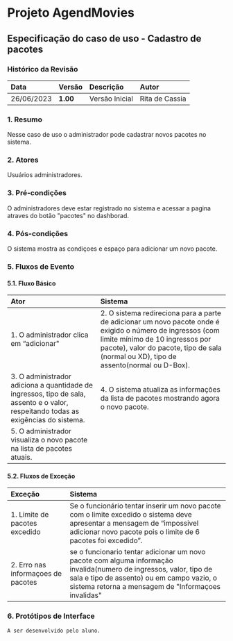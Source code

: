 # Projeto AgendMovies

## Especificação do caso de uso - Cadastro de pacotes

### Histórico da Revisão 

|  Data  | Versão | Descrição | Autor |
|:-------|:-------|:----------|:------|
| 26/06/2023 | **1.00** | Versão Inicial  | Rita de Cassia |

### 1. Resumo 

Nesse caso de uso o administrador pode cadastrar novos pacotes no sistema.

### 2. Atores 

Usuários administradores.

### 3. Pré-condições

O administradores deve estar registrado no sistema e acessar a pagina atraves do botão "pacotes" no dashborad.

### 4. Pós-condições

O sistema mostra as condiçoes e espaço para adicionar um novo pacote.

### 5. Fluxos de Evento

#### 5.1. Fluxo Básico

| Ator   | Sistema |
|:-------|:--------|
| 1. O administrador clica em “adicionar"| 2. O sistema redireciona para a parte de adicionar um novo pacote onde é exigido o número de ingressos (com limite mínimo de 10 ingressos por pacote), valor do pacote, tipo de sala (normal ou XD), tipo de assento(normal ou D-Box).|
| 3. O administrador adiciona a quantidade de ingressos, tipo de sala, assento e o valor, respeitando todas as exigências do sistema.| 4. O sistema atualiza as informações da lista de pacotes mostrando agora o novo pacote.|
| 5. O administrador visualiza o novo pacote na lista de pacotes atuais. |

#### 5.2. Fluxos de Exceção

| Exceção | Sistema |
|:--------|:--------|
| 1. Limite de pacotes excedido| Se o funcionário tentar inserir um novo pacote com o limite excedido o sistema deve apresentar a mensagem de “impossivel adicionar novo pacote  pois o limite de 6 pacotes foi excedido”. |
| 2. Erro nas informaçoes de pacotes | se o funcionario tentar adicionar um novo pacote com alguma informação invalida(numero de ingressos, valor, tipo de sala e tipo de assento) ou em campo vazio, o sistema retorna a mensagem de "Informaçoes invalidas" |


### 6. Protótipos de Interface
`A ser desenvolvido pelo aluno.`
